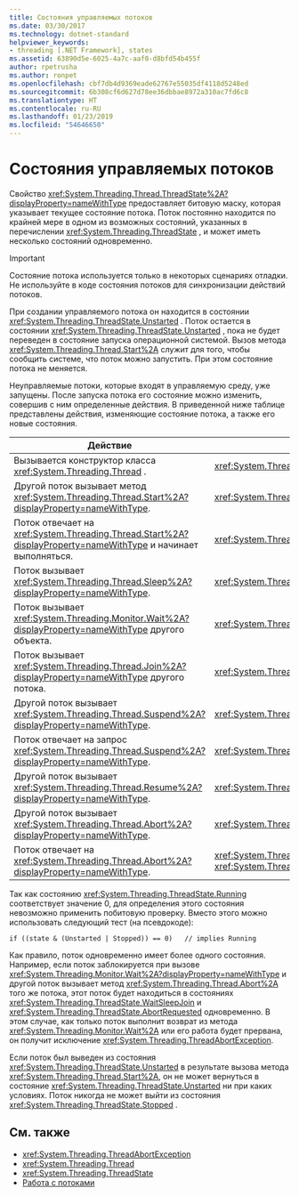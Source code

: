 ```yaml
---
title: Состояния управляемых потоков
ms.date: 03/30/2017
ms.technology: dotnet-standard
helpviewer_keywords:
- threading [.NET Framework], states
ms.assetid: 63890d5e-6025-4a7c-aaf0-d8bfd54b455f
author: rpetrusha
ms.author: ronpet
ms.openlocfilehash: cbf7db4d9369eade62767e55035df4118d5248ed
ms.sourcegitcommit: 6b308cf6d627d78ee36dbbae8972a310ac7fd6c8
ms.translationtype: HT
ms.contentlocale: ru-RU
ms.lasthandoff: 01/23/2019
ms.locfileid: "54646650"
---
```

# <a name="managed-thread-states"></a>Состояния управляемых потоков
Свойство <xref:System.Threading.Thread.ThreadState%2A?displayProperty=nameWithType> предоставляет битовую маску, которая указывает текущее состояние потока. Поток постоянно находится по крайней мере в одном из возможных состояний, указанных в перечислении <xref:System.Threading.ThreadState> , и может иметь несколько состояний одновременно.  
  
> [!IMPORTANT]
>  Состояние потока используется только в некоторых сценариях отладки. Не используйте в коде состояния потоков для синхронизации действий потоков.  
  
 При создании управляемого потока он находится в состоянии <xref:System.Threading.ThreadState.Unstarted> . Поток остается в состоянии <xref:System.Threading.ThreadState.Unstarted> , пока не будет переведен в состояние запуска операционной системой. Вызов метода <xref:System.Threading.Thread.Start%2A> служит для того, чтобы сообщить системе, что поток можно запустить. При этом состояние потока не меняется.  
  
 Неуправляемые потоки, которые входят в управляемую среду, уже запущены. После запуска потока его состояние можно изменить, совершив с ним определенные действия. В приведенной ниже таблице представлены действия, изменяющие состояние потока, а также его новые состояния.  
  
|Действие|Новое состояние|  
|------------|-------------------------|  
|Вызывается конструктор класса <xref:System.Threading.Thread> .|<xref:System.Threading.ThreadState.Unstarted>|  
|Другой поток вызывает метод <xref:System.Threading.Thread.Start%2A?displayProperty=nameWithType>.|<xref:System.Threading.ThreadState.Unstarted>|  
|Поток отвечает на <xref:System.Threading.Thread.Start%2A?displayProperty=nameWithType> и начинает выполняться.|<xref:System.Threading.ThreadState.Running>|  
|Поток вызывает <xref:System.Threading.Thread.Sleep%2A?displayProperty=nameWithType>.|<xref:System.Threading.ThreadState.WaitSleepJoin>|  
|Поток вызывает <xref:System.Threading.Monitor.Wait%2A?displayProperty=nameWithType> другого объекта.|<xref:System.Threading.ThreadState.WaitSleepJoin>|  
|Поток вызывает <xref:System.Threading.Thread.Join%2A?displayProperty=nameWithType> другого потока.|<xref:System.Threading.ThreadState.WaitSleepJoin>|  
|Другой поток вызывает <xref:System.Threading.Thread.Suspend%2A?displayProperty=nameWithType>.|<xref:System.Threading.ThreadState.SuspendRequested>|  
|Поток отвечает на запрос <xref:System.Threading.Thread.Suspend%2A?displayProperty=nameWithType>.|<xref:System.Threading.ThreadState.Suspended>|  
|Другой поток вызывает <xref:System.Threading.Thread.Resume%2A?displayProperty=nameWithType>.|<xref:System.Threading.ThreadState.Running>|  
|Другой поток вызывает <xref:System.Threading.Thread.Abort%2A?displayProperty=nameWithType>.|<xref:System.Threading.ThreadState.AbortRequested>|  
|Поток отвечает на <xref:System.Threading.Thread.Abort%2A?displayProperty=nameWithType>.|<xref:System.Threading.ThreadState.Aborted>, а затем <xref:System.Threading.ThreadState.Stopped>|  
  
 Так как состоянию <xref:System.Threading.ThreadState.Running> соответствует значение 0, для определения этого состояния невозможно применить побитовую проверку. Вместо этого можно использовать следующий тест (на псевдокоде):  
  
```  
if ((state & (Unstarted | Stopped)) == 0)   // implies Running     
```  
  
 Как правило, поток одновременно имеет более одного состояния. Например, если поток заблокируется при вызове <xref:System.Threading.Monitor.Wait%2A?displayProperty=nameWithType> и другой поток вызывает метод <xref:System.Threading.Thread.Abort%2A> того же потока, этот поток будет находиться в состояниях <xref:System.Threading.ThreadState.WaitSleepJoin> и <xref:System.Threading.ThreadState.AbortRequested> одновременно. В этом случае, как только поток выполнит возврат из метода <xref:System.Threading.Monitor.Wait%2A> или его работа будет прервана, он получит исключение <xref:System.Threading.ThreadAbortException>.  
  
 Если поток был выведен из состояния <xref:System.Threading.ThreadState.Unstarted> в результате вызова метода <xref:System.Threading.Thread.Start%2A>, он не может вернуться в состояние <xref:System.Threading.ThreadState.Unstarted> ни при каких условиях. Поток никогда не может выйти из состояния <xref:System.Threading.ThreadState.Stopped> .  
  
## <a name="see-also"></a>См. также

- <xref:System.Threading.ThreadAbortException>
- <xref:System.Threading.Thread>
- <xref:System.Threading.ThreadState>
- [Работа с потоками](../../../docs/standard/threading/index.md)
